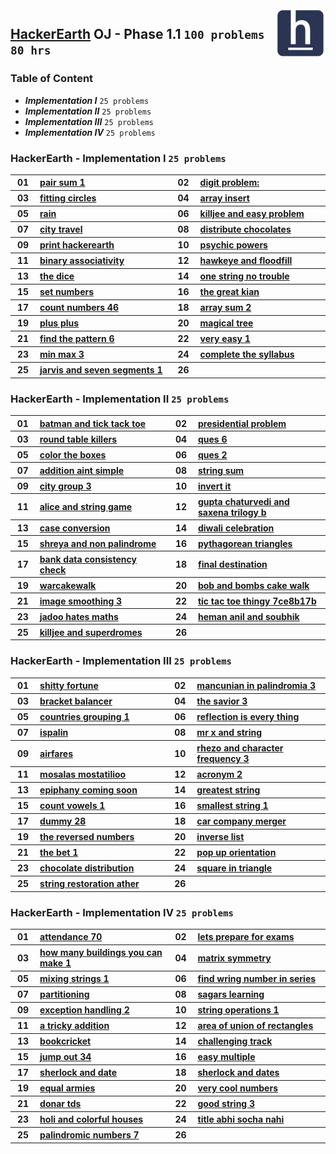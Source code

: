 <img align="right" width="80" src="/logos/hackerearth.jpg">

## [HackerEarth](https://hackerearth.com/) OJ - Phase 1.1 `100 problems` `80 hrs`

### Table of Content

- ***Implementation I***   `25 problems`
- ***Implementation II***  `25 problems`
- ***Implementation III*** `25 problems`
- ***Implementation IV***  `25 problems`

### HackerEarth - Implementation I `25 problems`

<table>
    <tbody>
        <tr>
<th align="center" width="50px">01</th><th align="left" width="550px"><a href="https://www.hackerearth.com/practice/data-structures/arrays/1-d/practice-problems/algorithm/pair-sum-1-0062d9ab/">pair sum 1</a></th>
<th align="center" width="50px">02</th><th align="left" width="550px"><a href="https://www.hackerearth.com/practice/basic-programming/implementation/basics-of-implementation/practice-problems/algorithm/digit-problem/">digit problem:</a></th>
        </tr>
        <tr>
<th align="center" width="50px">03</th><th align="left" width="550px"><a href="https://www.hackerearth.com/practice/basic-programming/implementation/basics-of-implementation/practice-problems/algorithm/fitting-circles-c00a5be3/">fitting circles</a></th>
<th align="center" width="50px">04</th><th align="left" width="550px"><a href="https://www.hackerearth.com/practice/basic-programming/implementation/basics-of-implementation/practice-problems/algorithm/array-insert/">array insert</a></th>
        </tr>
        <tr>
<th align="center" width="50px">05</th><th align="left" width="550px"><a href="https://www.hackerearth.com/practice/basic-programming/implementation/basics-of-implementation/practice-problems/algorithm/rain-41f57695/">rain</a></th>
<th align="center" width="50px">06</th><th align="left" width="550px"><a href="https://www.hackerearth.com/practice/basic-programming/implementation/basics-of-implementation/practice-problems/approximate/killjee-and-easy-problem/">killjee and easy problem</a></th>
        </tr>
        <tr>
<th align="center" width="50px">07</th><th align="left" width="550px"><a href="https://www.hackerearth.com/practice/basic-programming/implementation/basics-of-implementation/practice-problems/algorithm/city-travel-59bad87f/">city travel</a></th>
<th align="center" width="50px">08</th><th align="left" width="550px"><a href="https://www.hackerearth.com/practice/basic-programming/implementation/basics-of-implementation/practice-problems/algorithm/distribute-chocolates-70c2c2ab/">distribute chocolates</a></th>
        </tr>
        <tr>
<th align="center" width="50px">09</th><th align="left" width="550px"><a href="https://www.hackerearth.com/practice/basic-programming/implementation/basics-of-implementation/practice-problems/algorithm/print-hackerearth/">print hackerearth</a></th>
<th align="center" width="50px">10</th><th align="left" width="550px"><a href="https://www.hackerearth.com/practice/basic-programming/implementation/basics-of-implementation/practice-problems/algorithm/psychic-powers/">psychic powers</a></th>
        </tr>
        <tr>
<th align="center" width="50px">11</th><th align="left" width="550px"><a href="https://www.hackerearth.com/practice/basic-programming/implementation/basics-of-implementation/practice-problems/algorithm/binary-associativity-fc8ca73f/">binary associativity</a></th>
<th align="center" width="50px">12</th><th align="left" width="550px"><a href="https://www.hackerearth.com/practice/basic-programming/implementation/basics-of-implementation/practice-problems/algorithm/hawkeye-and-floodfill/">hawkeye and floodfill</a></th>
        </tr>
        <tr>
<th align="center" width="50px">13</th><th align="left" width="550px"><a href="https://www.hackerearth.com/practice/basic-programming/implementation/basics-of-implementation/practice-problems/algorithm/the-dice-d4dc5b11/">the dice</a></th>
<th align="center" width="50px">14</th><th align="left" width="550px"><a href="https://www.hackerearth.com/practice/basic-programming/implementation/basics-of-implementation/practice-problems/algorithm/one-string-no-trouble-37037871/">one string no trouble</a></th>
        </tr>
        <tr>
<th align="center" width="50px">15</th><th align="left" width="550px"><a href="https://www.hackerearth.com/practice/basic-programming/implementation/basics-of-implementation/practice-problems/algorithm/set-numbers-bea74f5a/">set numbers</a></th>
<th align="center" width="50px">16</th><th align="left" width="550px"><a href="https://www.hackerearth.com/practice/basic-programming/implementation/basics-of-implementation/practice-problems/algorithm/the-great-kian/">the great kian</a></th>
        </tr>
        <tr>
<th align="center" width="50px">17</th><th align="left" width="550px"><a href="https://www.hackerearth.com/practice/basic-programming/implementation/basics-of-implementation/practice-problems/algorithm/count-numbers-46/">count numbers 46</a></th>
<th align="center" width="50px">18</th><th align="left" width="550px"><a href="https://www.hackerearth.com/practice/basic-programming/implementation/basics-of-implementation/practice-problems/algorithm/array-sum-2-725368ac/">array sum 2</a></th>
        </tr>
        <tr>
<th align="center" width="50px">19</th><th align="left" width="550px"><a href="https://www.hackerearth.com/practice/basic-programming/implementation/basics-of-implementation/practice-problems/algorithm/plus-plus-60bcac48/">plus plus</a></th>
<th align="center" width="50px">20</th><th align="left" width="550px"><a href="https://www.hackerearth.com/practice/basic-programming/implementation/basics-of-implementation/practice-problems/algorithm/magical-tree/">magical tree</a></th>
        </tr>
        <tr>
<th align="center" width="50px">21</th><th align="left" width="550px"><a href="https://www.hackerearth.com/practice/basic-programming/implementation/basics-of-implementation/practice-problems/algorithm/find-the-pattern-6/">find the pattern 6</a></th>
<th align="center" width="50px">22</th><th align="left" width="550px"><a href="https://www.hackerearth.com/practice/basic-programming/implementation/basics-of-implementation/practice-problems/algorithm/very-easy-1/">very easy 1</a></th>
        </tr>
        <tr>
<th align="center" width="50px">23</th><th align="left" width="550px"><a href="https://www.hackerearth.com/practice/basic-programming/implementation/basics-of-implementation/practice-problems/algorithm/min-max-3/">min max 3</a></th>
<th align="center" width="50px">24</th><th align="left" width="550px"><a href="https://www.hackerearth.com/practice/basic-programming/implementation/basics-of-implementation/practice-problems/algorithm/complete-the-syllabus/">complete the syllabus</a></th>
        </tr>
        <tr>
<th align="center" width="50px">25</th><th align="left" width="550px"><a href="https://www.hackerearth.com/practice/basic-programming/implementation/basics-of-implementation/practice-problems/algorithm/jarvis-and-seven-segments-1/">jarvis and seven segments 1</a></th>
<th align="center" width="50px">26</th><th align="left" width="550px"><a href=""></a></th>
        </tr>
    </tbody>
</table>

### HackerEarth - Implementation II `25 problems`

<table>
    <tbody>
        <tr>
<th align="center" width="50px">01</th><th align="left" width="550px"><a href="https://www.hackerearth.com/practice/basic-programming/implementation/basics-of-implementation/practice-problems/algorithm/batman-and-tick-tack-toe/">batman and tick tack toe</a></th>
<th align="center" width="50px">02</th><th align="left" width="550px"><a href="https://www.hackerearth.com/practice/basic-programming/implementation/basics-of-implementation/practice-problems/algorithm/presidential-problem/">presidential problem</a></th>
        </tr>
        <tr>
<th align="center" width="50px">03</th><th align="left" width="550px"><a href="https://www.hackerearth.com/practice/basic-programming/implementation/basics-of-implementation/practice-problems/algorithm/round-table-killers-b7b93156/">round table killers</a></th>
<th align="center" width="50px">04</th><th align="left" width="550px"><a href="https://www.hackerearth.com/practice/basic-programming/implementation/basics-of-implementation/practice-problems/algorithm/ques-6/">ques 6</a></th>
        </tr>
        <tr>
<th align="center" width="50px">05</th><th align="left" width="550px"><a href="https://www.hackerearth.com/practice/basic-programming/implementation/basics-of-implementation/practice-problems/algorithm/color-the-boxes-47270a3b/">color the boxes</a></th>
<th align="center" width="50px">06</th><th align="left" width="550px"><a href="https://www.hackerearth.com/practice/basic-programming/implementation/basics-of-implementation/practice-problems/algorithm/ques-2/">ques 2</a></th>
        </tr>
        <tr>
<th align="center" width="50px">07</th><th align="left" width="550px"><a href="https://www.hackerearth.com/practice/basic-programming/implementation/basics-of-implementation/practice-problems/algorithm/addition-aint-simple/">addition aint simple</a></th>
<th align="center" width="50px">08</th><th align="left" width="550px"><a href="https://www.hackerearth.com/practice/basic-programming/implementation/basics-of-implementation/practice-problems/algorithm/string-sum/">string sum</a></th>
        </tr>
        <tr>
<th align="center" width="50px">09</th><th align="left" width="550px"><a href="https://www.hackerearth.com/practice/basic-programming/implementation/basics-of-implementation/practice-problems/algorithm/city-group-3/">city group 3</a></th>
<th align="center" width="50px">10</th><th align="left" width="550px"><a href="https://www.hackerearth.com/practice/basic-programming/implementation/basics-of-implementation/practice-problems/algorithm/invert-it-b06fd53a/">invert it</a></th>
        </tr>
        <tr>
<th align="center" width="50px">11</th><th align="left" width="550px"><a href="https://www.hackerearth.com/practice/basic-programming/implementation/basics-of-implementation/practice-problems/algorithm/alice-and-string-game-dbd6adc3/">alice and string game</a></th>
<th align="center" width="50px">12</th><th align="left" width="550px"><a href="https://www.hackerearth.com/practice/basic-programming/implementation/basics-of-implementation/practice-problems/algorithm/gupta-chaturvedi-and-saxena-trilogy-b/">gupta chaturvedi and saxena trilogy b</a></th>
        </tr>
        <tr>
<th align="center" width="50px">13</th><th align="left" width="550px"><a href="https://www.hackerearth.com/practice/basic-programming/implementation/basics-of-implementation/practice-problems/algorithm/case-conversion-d19fbcfe/">case conversion</a></th>
<th align="center" width="50px">14</th><th align="left" width="550px"><a href="https://www.hackerearth.com/practice/basic-programming/implementation/basics-of-implementation/practice-problems/algorithm/diwali-celebration/">diwali celebration</a></th>
        </tr>
        <tr>
<th align="center" width="50px">15</th><th align="left" width="550px"><a href="https://www.hackerearth.com/practice/basic-programming/implementation/basics-of-implementation/practice-problems/algorithm/shreya-and-non-palindrome/">shreya and non palindrome</a></th>
<th align="center" width="50px">16</th><th align="left" width="550px"><a href="https://www.hackerearth.com/practice/basic-programming/implementation/basics-of-implementation/practice-problems/algorithm/pythagorean-triangles-0158a4c5/">pythagorean triangles</a></th>
        </tr>
        <tr>
<th align="center" width="50px">17</th><th align="left" width="550px"><a href="https://www.hackerearth.com/practice/basic-programming/implementation/basics-of-implementation/practice-problems/approximate/bank-data-consistency-check-3899a127/">bank data consistency check</a></th>
<th align="center" width="50px">18</th><th align="left" width="550px"><a href="https://www.hackerearth.com/practice/basic-programming/implementation/basics-of-implementation/practice-problems/algorithm/final-destination-cakewalk/">final destination</a></th>
        </tr>
        <tr>
<th align="center" width="50px">19</th><th align="left" width="550px"><a href="https://www.hackerearth.com/practice/basic-programming/implementation/basics-of-implementation/practice-problems/algorithm/warcakewalk/">warcakewalk</a></th>
<th align="center" width="50px">20</th><th align="left" width="550px"><a href="https://www.hackerearth.com/practice/basic-programming/implementation/basics-of-implementation/practice-problems/algorithm/bob-and-bombs-cake-walk/">bob and bombs cake walk</a></th>
        </tr>
        <tr>
<th align="center" width="50px">21</th><th align="left" width="550px"><a href="https://www.hackerearth.com/practice/basic-programming/implementation/basics-of-implementation/practice-problems/algorithm/image-smoothing-3/">image smoothing 3</a></th>
<th align="center" width="50px">22</th><th align="left" width="550px"><a href="https://www.hackerearth.com/practice/basic-programming/implementation/basics-of-implementation/practice-problems/algorithm/tic-tac-toe-thingy-7ce8b17b/">tic tac toe thingy 7ce8b17b</a></th>
        </tr>
        <tr>
<th align="center" width="50px">23</th><th align="left" width="550px"><a href="https://www.hackerearth.com/practice/basic-programming/implementation/basics-of-implementation/practice-problems/golf/jadoo-hates-maths/">jadoo hates maths</a></th>
<th align="center" width="50px">24</th><th align="left" width="550px"><a href="https://www.hackerearth.com/practice/basic-programming/implementation/basics-of-implementation/practice-problems/algorithm/heman-anil-and-soubhik/">heman anil and soubhik</a></th>
        </tr>
        <tr>
<th align="center" width="50px">25</th><th align="left" width="550px"><a href="https://www.hackerearth.com/practice/basic-programming/implementation/basics-of-implementation/practice-problems/algorithm/killjee-and-superdromes-1f1d31c3/">killjee and superdromes</a></th>
<th align="center" width="50px">26</th><th align="left" width="550px"><a href=""></a></th>
        </tr>
    </tbody>
</table>

### HackerEarth - Implementation III `25 problems`

<table>
    <tbody>
        <tr>
<th align="center" width="50px">01</th><th align="left" width="550px"><a href="https://www.hackerearth.com/practice/basic-programming/implementation/basics-of-implementation/practice-problems/algorithm/shitty-fortune/">shitty fortune</a></th>
<th align="center" width="50px">02</th><th align="left" width="550px"><a href="https://www.hackerearth.com/practice/basic-programming/implementation/basics-of-implementation/practice-problems/algorithm/mancunian-in-palindromia-3/">mancunian in palindromia 3</a></th>
        </tr>
        <tr>
<th align="center" width="50px">03</th><th align="left" width="550px"><a href="https://www.hackerearth.com/practice/basic-programming/implementation/basics-of-implementation/practice-problems/algorithm/bracket-balancer-b9f56e12/">bracket balancer</a></th>
<th align="center" width="50px">04</th><th align="left" width="550px"><a href="https://www.hackerearth.com/practice/basic-programming/implementation/basics-of-implementation/practice-problems/algorithm/the-savior-3/">the savior 3</a></th>
        </tr>
        <tr>
<th align="center" width="50px">05</th><th align="left" width="550px"><a href="https://www.hackerearth.com/practice/basic-programming/implementation/basics-of-implementation/practice-problems/algorithm/countries-grouping-1-5b13620a/">countries grouping 1</a></th>
<th align="center" width="50px">06</th><th align="left" width="550px"><a href="https://www.hackerearth.com/practice/basic-programming/implementation/basics-of-implementation/practice-problems/algorithm/reflection-is-every-thing-2fff0566/">reflection is every thing</a></th>
        </tr>
        <tr>
<th align="center" width="50px">07</th><th align="left" width="550px"><a href="https://www.hackerearth.com/practice/basic-programming/implementation/basics-of-implementation/practice-problems/algorithm/ispalin/">ispalin</a></th>
<th align="center" width="50px">08</th><th align="left" width="550px"><a href="https://www.hackerearth.com/practice/basic-programming/implementation/basics-of-implementation/practice-problems/algorithm/mr-x-and-string-4836920e/">mr x and string</a></th>
        </tr>
        <tr>
<th align="center" width="50px">09</th><th align="left" width="550px"><a href="https://www.hackerearth.com/practice/basic-programming/implementation/basics-of-implementation/practice-problems/algorithm/airfares-dbef7f12/">airfares</a></th>
<th align="center" width="50px">10</th><th align="left" width="550px"><a href="https://www.hackerearth.com/practice/basic-programming/implementation/basics-of-implementation/practice-problems/algorithm/rhezo-and-character-frequency-3/">rhezo and character frequency 3</a></th>
        </tr>
        <tr>
<th align="center" width="50px">11</th><th align="left" width="550px"><a href="https://www.hackerearth.com/practice/basic-programming/implementation/basics-of-implementation/practice-problems/algorithm/mosalas-mostatilioo-f012275c/">mosalas mostatilioo</a></th>
<th align="center" width="50px">12</th><th align="left" width="550px"><a href="https://www.hackerearth.com/practice/basic-programming/implementation/basics-of-implementation/practice-problems/algorithm/acronym-2/">acronym 2</a></th>
        </tr>
        <tr>
<th align="center" width="50px">13</th><th align="left" width="550px"><a href="https://www.hackerearth.com/practice/basic-programming/implementation/basics-of-implementation/practice-problems/algorithm/epiphany-coming-soon-43c4af4b/">epiphany coming soon</a></th>
<th align="center" width="50px">14</th><th align="left" width="550px"><a href="https://www.hackerearth.com/practice/basic-programming/implementation/basics-of-implementation/practice-problems/algorithm/greatest-string-fcf3e37c/">greatest string</a></th>
        </tr>
        <tr>
<th align="center" width="50px">15</th><th align="left" width="550px"><a href="https://www.hackerearth.com/practice/basic-programming/implementation/basics-of-implementation/practice-problems/algorithm/count-vowels-1-1da7c4d0/">count vowels 1</a></th>
<th align="center" width="50px">16</th><th align="left" width="550px"><a href="https://www.hackerearth.com/practice/basic-programming/implementation/basics-of-implementation/practice-problems/algorithm/smallest-string-1-ab268aff/">smallest string 1</a></th>
        </tr>
        <tr>
<th align="center" width="50px">17</th><th align="left" width="550px"><a href="https://www.hackerearth.com/practice/basic-programming/implementation/basics-of-implementation/practice-problems/algorithm/dummy-28/">dummy 28</a></th>
<th align="center" width="50px">18</th><th align="left" width="550px"><a href="https://www.hackerearth.com/practice/basic-programming/implementation/basics-of-implementation/practice-problems/algorithm/car-company-merger-125475cc/">car company merger</a></th>
        </tr>
        <tr>
<th align="center" width="50px">19</th><th align="left" width="550px"><a href="https://www.hackerearth.com/practice/basic-programming/implementation/basics-of-implementation/practice-problems/algorithm/the-reversed-numbers/">the reversed numbers</a></th>
<th align="center" width="50px">20</th><th align="left" width="550px"><a href="https://www.hackerearth.com/practice/basic-programming/implementation/basics-of-implementation/practice-problems/algorithm/inverse-list/">inverse list</a></th>
        </tr>
        <tr>
<th align="center" width="50px">21</th><th align="left" width="550px"><a href="https://www.hackerearth.com/practice/basic-programming/implementation/basics-of-implementation/practice-problems/algorithm/the-bet-1-dbc1acde/">the bet 1</a></th>
<th align="center" width="50px">22</th><th align="left" width="550px"><a href="https://www.hackerearth.com/practice/basic-programming/implementation/basics-of-implementation/practice-problems/algorithm/pop-up-orientation-de6cf0ee/">pop up orientation</a></th>
        </tr>
        <tr>
<th align="center" width="50px">23</th><th align="left" width="550px"><a href="https://www.hackerearth.com/practice/basic-programming/implementation/basics-of-implementation/practice-problems/algorithm/chocolate-distribution-709f61ec/">chocolate distribution</a></th>
<th align="center" width="50px">24</th><th align="left" width="550px"><a href="https://www.hackerearth.com/practice/basic-programming/implementation/basics-of-implementation/practice-problems/algorithm/square-in-triangle/">square in triangle</a></th>
        </tr>
        <tr>
<th align="center" width="50px">25</th><th align="left" width="550px"><a href="https://www.hackerearth.com/practice/basic-programming/implementation/basics-of-implementation/practice-problems/algorithm/string-restoration-ather-b41289af/">string restoration ather</a></th>
<th align="center" width="50px">26</th><th align="left" width="550px"><a href=""></a></th>
        </tr>
    </tbody>
</table>

### HackerEarth - Implementation IV `25 problems`

<table>
    <tbody>
        <tr>
<th align="center" width="50px">01</th><th align="left" width="550px"><a href="https://www.hackerearth.com/practice/basic-programming/implementation/basics-of-implementation/practice-problems/algorithm/attendance-70-3369f484/">attendance 70</a></th>
<th align="center" width="50px">02</th><th align="left" width="550px"><a href="https://www.hackerearth.com/practice/basic-programming/implementation/basics-of-implementation/practice-problems/algorithm/lets-prepare-for-exams-a7f00d14/">lets prepare for exams</a></th>
        </tr>
        <tr>
<th align="center" width="50px">03</th><th align="left" width="550px"><a href="https://www.hackerearth.com/practice/basic-programming/implementation/basics-of-implementation/practice-problems/algorithm/how-many-buildings-you-can-make-1/">how many buildings you can make 1</a></th>
<th align="center" width="50px">04</th><th align="left" width="550px"><a href="https://www.hackerearth.com/practice/basic-programming/implementation/basics-of-implementation/practice-problems/algorithm/matrix-symmetry/">matrix symmetry</a></th>
        </tr>
        <tr>
<th align="center" width="50px">05</th><th align="left" width="550px"><a href="https://www.hackerearth.com/practice/basic-programming/implementation/basics-of-implementation/practice-problems/algorithm/mixing-strings-1/">mixing strings 1</a></th>
<th align="center" width="50px">06</th><th align="left" width="550px"><a href="https://www.hackerearth.com/practice/basic-programming/implementation/basics-of-implementation/practice-problems/algorithm/find-wring-number-in-series/">find wring number in series</a></th>
        </tr>
        <tr>
<th align="center" width="50px">07</th><th align="left" width="550px"><a href="https://www.hackerearth.com/practice/basic-programming/implementation/basics-of-implementation/practice-problems/algorithm/partitioning-bd4c9574/">partitioning</a></th>
<th align="center" width="50px">08</th><th align="left" width="550px"><a href="https://www.hackerearth.com/practice/basic-programming/implementation/basics-of-implementation/practice-problems/algorithm/sagars-learning/">sagars learning</a></th>
        </tr>
        <tr>
<th align="center" width="50px">09</th><th align="left" width="550px"><a href="https://www.hackerearth.com/practice/basic-programming/implementation/basics-of-implementation/practice-problems/algorithm/exception-handling-2-46f67551/">exception handling 2</a></th>
<th align="center" width="50px">10</th><th align="left" width="550px"><a href="https://www.hackerearth.com/practice/basic-programming/implementation/basics-of-implementation/practice-problems/algorithm/string-operations-1-cd102cb6/">string operations 1</a></th>
        </tr>
        <tr>
<th align="center" width="50px">11</th><th align="left" width="550px"><a href="https://www.hackerearth.com/practice/basic-programming/implementation/basics-of-implementation/practice-problems/algorithm/a-tricky-addition/">a tricky addition</a></th>
<th align="center" width="50px">12</th><th align="left" width="550px"><a href="https://www.hackerearth.com/practice/basic-programming/implementation/basics-of-implementation/practice-problems/algorithm/area-of-union-of-rectangles/">area of union of rectangles</a></th>
        </tr>
        <tr>
<th align="center" width="50px">13</th><th align="left" width="550px"><a href="https://www.hackerearth.com/practice/basic-programming/implementation/basics-of-implementation/practice-problems/algorithm/bookcricket-bd707e2d/">bookcricket</a></th>
<th align="center" width="50px">14</th><th align="left" width="550px"><a href="https://www.hackerearth.com/practice/basic-programming/implementation/basics-of-implementation/practice-problems/algorithm/challenging-track-0d6a36ad/">challenging track</a></th>
        </tr>
        <tr>
<th align="center" width="50px">15</th><th align="left" width="550px"><a href="https://www.hackerearth.com/practice/basic-programming/implementation/basics-of-implementation/practice-problems/algorithm/jump-out-34/">jump out 34</a></th>
<th align="center" width="50px">16</th><th align="left" width="550px"><a href="https://www.hackerearth.com/practice/basic-programming/implementation/basics-of-implementation/practice-problems/algorithm/easy-multiple/">easy multiple</a></th>
        </tr>
        <tr>
<th align="center" width="50px">17</th><th align="left" width="550px"><a href="https://www.hackerearth.com/practice/basic-programming/implementation/basics-of-implementation/practice-problems/algorithm/sherlock-and-date/">sherlock and date</a></th>
<th align="center" width="50px">18</th><th align="left" width="550px"><a href="https://www.hackerearth.com/practice/basic-programming/implementation/basics-of-implementation/practice-problems/algorithm/sherlock-and-dates/">sherlock and dates</a></th>
        </tr>
        <tr>
<th align="center" width="50px">19</th><th align="left" width="550px"><a href="https://www.hackerearth.com/practice/basic-programming/implementation/basics-of-implementation/practice-problems/algorithm/equal-armies/">equal armies</a></th>
<th align="center" width="50px">20</th><th align="left" width="550px"><a href="https://www.hackerearth.com/practice/basic-programming/implementation/basics-of-implementation/practice-problems/algorithm/very-cool-numbers/">very cool numbers</a></th>
        </tr>
        <tr>
<th align="center" width="50px">21</th><th align="left" width="550px"><a href="https://www.hackerearth.com/practice/basic-programming/implementation/basics-of-implementation/practice-problems/algorithm/donar-tds/">donar tds</a></th>
<th align="center" width="50px">22</th><th align="left" width="550px"><a href="https://www.hackerearth.com/practice/basic-programming/implementation/basics-of-implementation/practice-problems/algorithm/good-string-3/">good string 3</a></th>
        </tr>
        <tr>
<th align="center" width="50px">23</th><th align="left" width="550px"><a href="https://www.hackerearth.com/practice/basic-programming/implementation/basics-of-implementation/practice-problems/algorithm/holi-and-colorful-houses-eb2049cb/">holi and colorful houses</a></th>
<th align="center" width="50px">24</th><th align="left" width="550px"><a href="https://www.hackerearth.com/practice/basic-programming/implementation/basics-of-implementation/practice-problems/algorithm/title-abhi-socha-nahi/">title abhi socha nahi</a></th>
        </tr>
        <tr>
<th align="center" width="50px">25</th><th align="left" width="550px"><a href="https://www.hackerearth.com/practice/basic-programming/implementation/basics-of-implementation/practice-problems/algorithm/palindromic-numbers-7/">palindromic numbers 7</a></th>
<th align="center" width="50px">26</th><th align="left" width="550px"><a href=""></a></th>
        </tr>
    </tbody>
</table>
